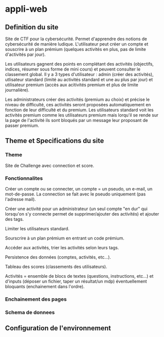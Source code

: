 # appli-web

## Definition du site

Site de CTF pour la cybersécurité. Permet d'apprendre des notions de cybersécurité de manière ludique. L'utilisateur peut créer un compte et souscrire à un plan prémium (quelques activités en plus, pas de limite d'activités par jour).

Les utilisateurs gagnent des points en complétant des activités (objectifs, indices, résumer sous forme de mini cours) et peuvent consulter le classement global. Il y a 3 types d'utilisateur : admin (créer des activités), utlisateur standard (limité au activités standard et une au plus par jour) et utilisateur premium (accès aux acitivités premium et plus de limite journalière).

Les administrateurs créer des activités (premium au choix) et précise le niveau de difficulté, ces activités seront proposées automatiquement en fonction de leur difficulté et du premium. Les utilisateurs standard voit les activités premium comme les utilisateurs premium mais lorqu'il se rende sur la page de l'activité ils sont bloqués par un message leur proposant de passer premium.

## Theme et Specifications du site

### Theme

Site de Challenge avec connection et score.

### Fonctionnalites

Créer un compte ou se connecter, un compte = un pseudo, un e-mail, un mot-de-passe. La connection se fait avec le pseudo uniquement (pas l'adresse mail).

Créer une activité pour un administrateur (un seul compte "en dur" qui lorsqu'on s'y connecte permet de supprimer/ajouter des activités) et ajouter des tags.

Limiter les utilisateurs standard.

Sourscrire à un plan prémium en entrant un code prémium.

Accéder aux activités, trier les activités selon leurs tags.

Persistence des données (comptes, activités, etc...).

Tableau des scores (classements des utilisateurs).

Activités = ensemble de blocs de textes (questions, instructions, etc...) et d'inputs (déposer un fichier, taper un résultat/un mdp) éventuellement bloquants (enchainement dans l'ordre).

### Enchainement des pages



### Schema de donnees

## Configuration de l'environnement


